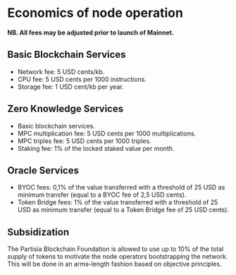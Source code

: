 # Economics of node operation

**NB. All fees may be adjusted prior to launch of Mainnet.**

## Basic Blockchain Services

- Network fee: 5 USD cents/kb.
- CPU fee: 5 USD cents per 1000 instructions.
- Storage fee: 1 USD cent/kb per year.

## Zero Knowledge Services

- Basic blockchain services.
- MPC multiplication fee: 5 USD cents per 1000 multiplications.
- MPC triples fee: 5 USD cents per 1000 triples.
- Staking fee: 1% of the locked staked value per month.

## Oracle Services

- BYOC fees: 0,1% of the value transferred with a threshold of 25 USD as minimum transfer (equal to a BYOC fee of 2,5 USD cents).
- Token Bridge fees: 1% of the value transferred with a threshold of 25 USD as minimum transfer (equal to a Token Bridge fee of 25 USD cents).

## Subsidization

The Partisia Blockchain Foundation is allowed to use up to 10% of the total supply of tokens to motivate the node operators bootstrapping the network. This will be done in an arms-length fashion based on objective principles.